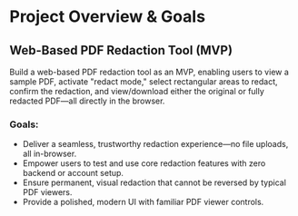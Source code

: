 # Project Overview & Goals

## Web-Based PDF Redaction Tool (MVP)

Build a web-based PDF redaction tool as an MVP, enabling users to view a sample PDF, activate "redact mode," select rectangular areas to redact, confirm the redaction, and view/download either the original or fully redacted PDF—all directly in the browser.

### Goals:
- Deliver a seamless, trustworthy redaction experience—no file uploads, all in-browser.
- Empower users to test and use core redaction features with zero backend or account setup.
- Ensure permanent, visual redaction that cannot be reversed by typical PDF viewers.
- Provide a polished, modern UI with familiar PDF viewer controls. 